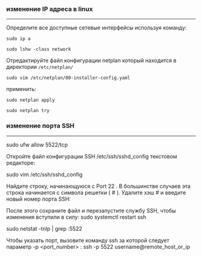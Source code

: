 ### изменение IP адреса в linux
***
Определите все доступные сетевые интерфейсы используя команду:  
```
sudo ip a  
```
```
sudo lshw -class network  
```
Отредактируйте файл конфигурации netplan который находится в директории `/etc/netplan/`  
```
sudo vim /etc/netplan/00-installer-config.yaml  
```
применить:  
```
sudo netplan apply  
```
```
sudo netplan try    
```
### изменение порта SSH  
---
sudo ufw allow 5522/tcp 

Откройте файл конфигурации SSH /etc/ssh/sshd_config текстовом редакторе:

sudo vim /etc/ssh/sshd_config

Найдите строку, начинающуюся с Port 22 . В большинстве случаев эта строка начинается с символа решетки ( # ). Удалите хэш # и введите новый номер порта SSH:

После этого сохраните файл и перезапустите службу SSH, чтобы изменения вступили в силу:
sudo systemctl restart ssh

sudo netstat -tnlp | grep :5522

Чтобы указать порт, вызовите команду ssh за которой следует параметр -p <port_number> :
ssh -p 5522 username@remote_host_or_ip
